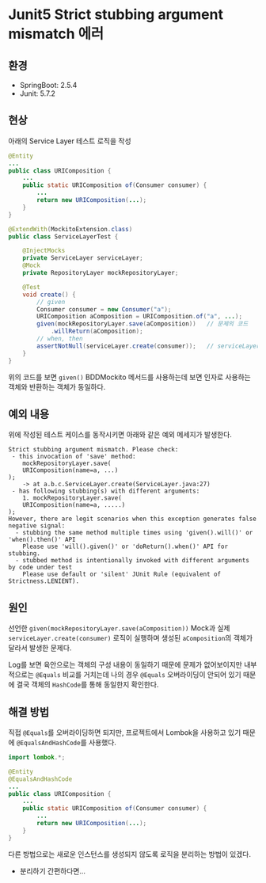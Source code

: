# Junit5 Strict stubbing argument mismatch 에러

## 환경

- SpringBoot: 2.5.4
- Junit: 5.7.2

## 현상

아래의 Service Layer 테스트 로직을 작성

```java
@Entity
...
public class URIComposition {
    ...
    public static URIComposition of(Consumer consumer) {
        ...
        return new URIComposition(...);
    }
}

@ExtendWith(MockitoExtension.class)
public class ServiceLayerTest {

    @InjectMocks
    private ServiceLayer serviceLayer;
    @Mock
    private RepositoryLayer mockRepositoryLayer;

    @Test
    void create() {
        // given
        Consumer consumer = new Consumer("a");
        URIComposition aComposition = URIComposition.of("a", ...);
        given(mockRepositoryLayer.save(aComposition))   // 문제의 코드
            .willReturn(aComposition);
        // when, then
        assertNotNull(serviceLayer.create(consumer));   // serviceLayer.create 메서드 안에서 respositoryLayer.save() 를 호출한다.
    }
}
```

위의 코드를 보면 `given()` BDDMockito 메서드를 사용하는데 보면 인자로 사용하는 객체와 반환하는 객체가 동일하다.

## 예외 내용

위에 작성된 테스트 케이스를 동작시키면 아래와 같은 예외 메세지가 발생한다.

```console
Strict stubbing argument mismatch. Please check:
 - this invocation of 'save' method:
    mockRepositoryLayer.save(
    URIComposition(name=a, ...)
);
    -> at a.b.c.ServiceLayer.create(ServiceLayer.java:27)
 - has following stubbing(s) with different arguments:
    1. mockRepositoryLayer.save(
    URIComposition(name=a, .....)
);
However, there are legit scenarios when this exception generates false negative signal:
  - stubbing the same method multiple times using 'given().will()' or 'when().then()' API
    Please use 'will().given()' or 'doReturn().when()' API for stubbing.
  - stubbed method is intentionally invoked with different arguments by code under test
    Please use default or 'silent' JUnit Rule (equivalent of Strictness.LENIENT).
```

## 원인

선언한 `given(mockRepositoryLayer.save(aComposition))` Mock과 실제 `serviceLayer.create(consumer)` 로직이 실행하며 생성된 `aComposition`의 객체가 달라서 발생한 문제다.

Log를 보면 육안으로는 객체의 구성 내용이 동일하기 때문에 문제가 없어보이지만 내부적으로는 `@Equals` 비교를 거치는데 나의 경우 `@Equals` 오버라이딩이 안되어 있기 때문에 결국 객체의 `HashCode`를 통해 동일한지 확인한다.

## 해결 방법

직접 `@Equals`를 오버라이딩하면 되지만, 프로젝트에서 Lombok을 사용하고 있기 때문에 `@EqualsAndHashCode`를 사용했다.

```java
import lombok.*;

@Entity
@EqualsAndHashCode
...
public class URIComposition {
    ...
    public static URIComposition of(Consumer consumer) {
        ...
        return new URIComposition(...);
    }
}
```

다른 방법으로는 새로운 인스턴스를 생성되지 않도록 로직을 분리하는 방법이 있겠다.  

- 분리하기 간편하다면...